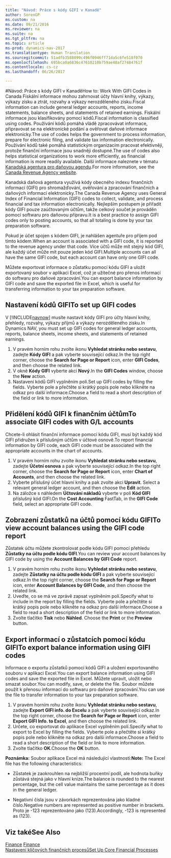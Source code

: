 ```yaml
---
title: "Návod: Práce s kódy GIFI v Kanadě"
author: SorenGP
ms.custom: na
ms.date: 09/21/2016
ms.reviewer: na
ms.suite: na
ms.tgt_pltfrm: na
ms.topic: article
ms-prod: dynamics-nav-2017
ms.translationtype: Human Translation
ms.sourcegitcommit: 51adfb3588099c496f0946ff71da5c6fe518f070
ms.openlocfilehash: 695bca0a6836c47610210b759ae48af27484761f
ms.contentlocale: cs-cz
ms.lasthandoff: 06/26/2017

---
```


#<a name="how-to-work-with-gifi-codes-in-canada"></a><span data-ttu-id="1b677-102">Návod: Práce s kódy GIFI v Kanadě</span><span class="sxs-lookup"><span data-stu-id="1b677-102">How to: Work With GIFI Codes in Canada</span></span>
<span data-ttu-id="1b677-103">Fiskální informace mohou zahrnovat účty hlavní knihy, výkazy, výkazy zisku a ztrát, rozvahy a výkazy nerozděleného zisku.</span><span class="sxs-lookup"><span data-stu-id="1b677-103">Fiscal information can include general ledger accounts, reports, income statements, balance sheets, and statements of retained earnings.</span></span> <span data-ttu-id="1b677-104">Fiskální informace jsou klasifikovány pomocí kódů.</span><span class="sxs-lookup"><span data-stu-id="1b677-104">Fiscal information is classified using codes.</span></span> <span data-ttu-id="1b677-105">Používání kódů pomáhá vládě zpracovávat informace, připravovat se na elektronické podání a ověřovat daňové informace elektronicky.</span><span class="sxs-lookup"><span data-stu-id="1b677-105">The use of codes helps the government to process information, prepare for electronic filing, and validate tax information electronically.</span></span> <span data-ttu-id="1b677-106">Používání kódů také pomáhá statistickým organizacím pracovat efektivněji, protože finanční informace jsou snadněji dostupné.</span><span class="sxs-lookup"><span data-stu-id="1b677-106">The use of codes also helps statistical organizations to work more efficiently, as financial information is more readily available.</span></span> <span data-ttu-id="1b677-107">Další informace naleznete v tématu [Kanadská agentura pro daňovou agendu](http://www.cra-arc.gc.ca/).</span><span class="sxs-lookup"><span data-stu-id="1b677-107">For more information, see the [Canada Revenue Agency website](http://www.cra-arc.gc.ca/).</span></span>

<span data-ttu-id="1b677-108">Kanadská daňová agentura využívá kódy obecného indexu finančních informací (GIFI) pro shromažďování, ověřování a zpracování finančních a daňových informací elektronicky.</span><span class="sxs-lookup"><span data-stu-id="1b677-108">The Canada Revenue Agency uses General Index of Financial Information (GIFI) codes to collect, validate, and process financial and tax information electronically.</span></span> <span data-ttu-id="1b677-109">Nejlepším postupem je přiřadit kódy GIFI pouze zaúčtovaným účtům, takže celkový součet je prováděn pomocí softwaru pro daňovou přípravu.</span><span class="sxs-lookup"><span data-stu-id="1b677-109">It is a best practice to assign GIFI codes only to posting accounts, so that all totaling is done by your tax preparation software.</span></span>

<span data-ttu-id="1b677-110">Pokud je účet spojen s kódem GIFI, je nahlášen agentuře pro příjem pod tímto kódem.</span><span class="sxs-lookup"><span data-stu-id="1b677-110">When an account is associated with a GIFI code, it is reported to the revenue agency under that code.</span></span> <span data-ttu-id="1b677-111">Více účtů může mít stejný kód GIFI, ale každý účet může mít pouze jeden kód GIFI.</span><span class="sxs-lookup"><span data-stu-id="1b677-111">Multiple accounts can all have the same GIFI code, but each account can have only one GIFI code.</span></span>

<span data-ttu-id="1b677-112">Můžete exportovat informace o zůstatku pomocí kódu GIFI a uložit exportovaný soubor v aplikaci Excel, což je užitečné pro přenos informací do softwaru pro daňové zpracování.</span><span class="sxs-lookup"><span data-stu-id="1b677-112">You can export balance information by GIFI code and save the exported file in Excel, which is useful for transferring information to your tax preparation software.</span></span>

## <a name="to-set-up-gifi-codes"></a><span data-ttu-id="1b677-113">Nastavení kódů GIFI</span><span class="sxs-lookup"><span data-stu-id="1b677-113">To set up GIFI codes</span></span>
<span data-ttu-id="1b677-114">V [!INCLUDE[navnow](includes/navnow_md.md)] musíte nastavit kódy GIFI pro účty hlavní knihy, přehledy, rozvahy, výkazy příjmů a výkazy nerozděleného zisku.</span><span class="sxs-lookup"><span data-stu-id="1b677-114">In Dynamics NAV, you must set up GIFI codes for general ledger accounts, reports, balance sheets, income sheets, and statements of retained earnings.</span></span>

1. <span data-ttu-id="1b677-115">V pravém horním rohu zvolte ikonu **Vyhledat stránku nebo sestavu**, zadejte **Kódy GIFI** a pak vyberte související odkaz.</span><span class="sxs-lookup"><span data-stu-id="1b677-115">In the top right corner, choose the **Search for Page or Report** icon, enter **GIFI Codes**, and then choose the related link.</span></span>
2. <span data-ttu-id="1b677-116">V okně **Kódy GIFI** vyberte akci **Nový**.</span><span class="sxs-lookup"><span data-stu-id="1b677-116">In the **GIFI Codes** window, choose the **New** action.</span></span>
3. <span data-ttu-id="1b677-117">Nastavení kódů GIFI vyplněním polí.</span><span class="sxs-lookup"><span data-stu-id="1b677-117">Set up GIFI codes by filling the fields.</span></span> <span data-ttu-id="1b677-118">Vyberte pole a přečtěte si krátký popis pole nebo klikněte na odkaz pro další informace.</span><span class="sxs-lookup"><span data-stu-id="1b677-118">Choose a field to read a short description of the field or link to more information.</span></span>

## <a name="to-associate-gifi-codes-with-gl-accounts"></a><span data-ttu-id="1b677-119">Přidělení kódů GIFI k finančním účtům</span><span class="sxs-lookup"><span data-stu-id="1b677-119">To associate GIFI codes with G/L accounts</span></span>
<span data-ttu-id="1b677-120">Chcete-li ohlásit finanční informace pomocí kódu GIFI, musí být každý kód GIFI přidružen k příslušným účtům v účtové osnově.</span><span class="sxs-lookup"><span data-stu-id="1b677-120">To report financial information by GIFI code, each GIFI code must be associated with the appropriate accounts in the chart of accounts.</span></span>

1. <span data-ttu-id="1b677-121">V pravém horním rohu zvolte ikonu **Vyhledat stránku nebo sestavu**, zadejte **Účetní osnova** a pak vyberte související odkaz.</span><span class="sxs-lookup"><span data-stu-id="1b677-121">In the top right corner, choose the **Search for Page or Report** icon, enter **Chart of Accounts**, and then choose the related link.</span></span>
2. <span data-ttu-id="1b677-122">Vyberte příslušný účet hlavní knihy a pak zvolte akci **Upravit**. </span><span class="sxs-lookup"><span data-stu-id="1b677-122">Select a relevant general ledger account, and then choose the **Edit** action.</span></span>
3. <span data-ttu-id="1b677-123">Na záložce s náhledem **Účtování nákladů** vyberte v poli **Kód GIFI** příslušný kód GIFI.</span><span class="sxs-lookup"><span data-stu-id="1b677-123">On the **Cost Accounting** FastTab, in the **GIFI Code** field, select an appropriate GIFI code.</span></span>

## <a name="to-view-account-balances-using-the-gifi-code-report"></a><span data-ttu-id="1b677-124">Zobrazení zůstatků na účtů pomocí kódu GIFI</span><span class="sxs-lookup"><span data-stu-id="1b677-124">To view account balances using the GIFI code report</span></span>
<span data-ttu-id="1b677-125">Zůstatek účtu můžete zkontrolovat podle kódu GIFI pomocí přehledu **Zůstatky na účtu podle kódu GIFI**.</span><span class="sxs-lookup"><span data-stu-id="1b677-125">You can review your account balances by GIFI code by using the **Account Balances by GIFI Code** report.</span></span>

1. <span data-ttu-id="1b677-126">V pravém horním rohu zvolte ikonu **Vyhledat stránku nebo sestavu**, zadejte **Zůstatky na účtu podle kódu GIFI** a pak vyberte související odkaz.</span><span class="sxs-lookup"><span data-stu-id="1b677-126">In the top right corner, choose the **Search for Page or Report** icon, enter **Account Balances by GIFI Code**, and then choose the related link.</span></span>
2. <span data-ttu-id="1b677-127">Uveďte, co se má ve zprávě zapsat vyplněním polí.</span><span class="sxs-lookup"><span data-stu-id="1b677-127">Specify what to include in the report by filling the fields.</span></span> <span data-ttu-id="1b677-128">Vyberte pole a přečtěte si krátký popis pole nebo klikněte na odkaz pro další informace.</span><span class="sxs-lookup"><span data-stu-id="1b677-128">Choose a field to read a short description of the field or link to more information.</span></span>
3. <span data-ttu-id="1b677-129">Zvolte tlačítko **Tisk** nebo **Náhled**. </span><span class="sxs-lookup"><span data-stu-id="1b677-129">Choose the **Print** or the **Preview** button.</span></span>

## <a name="to-export-balance-information-using-gifi-codes"></a><span data-ttu-id="1b677-130">Export informací o zůstatcích pomocí kódu GIFI</span><span class="sxs-lookup"><span data-stu-id="1b677-130">To export balance information using GIFI codes</span></span>
<span data-ttu-id="1b677-131">Informace o exportu zůstatků pomocí kódů GIFI a uložení exportovaného souboru v aplikaci Excel.</span><span class="sxs-lookup"><span data-stu-id="1b677-131">You can export balance information using GIFI codes and save the exported file in Excel.</span></span> <span data-ttu-id="1b677-132">Můžete upravit, uložit nebo smazat soubor.</span><span class="sxs-lookup"><span data-stu-id="1b677-132">You can modify, save, or delete the file.</span></span> <span data-ttu-id="1b677-133">Soubor můžete použít k přenosu informací do softwaru pro daňové zpracování.</span><span class="sxs-lookup"><span data-stu-id="1b677-133">You can use the file to transfer information to your tax preparation software.</span></span>

1. <span data-ttu-id="1b677-134">V pravém horním rohu zvolte ikonu **Vyhledat stránku nebo sestavu**, zadejte **Export GIFI info. do Excelu** a pak vyberte související odkaz.</span><span class="sxs-lookup"><span data-stu-id="1b677-134">In the top right corner, choose the **Search for Page or Report** icon, enter **Export GIFI Info. to Excel**, and then choose the related link.</span></span>
2. <span data-ttu-id="1b677-135">Určete, co exportovat do aplikace Excel vyplněním polí.</span><span class="sxs-lookup"><span data-stu-id="1b677-135">Specify what to export to Excel by filling the fields.</span></span> <span data-ttu-id="1b677-136">Vyberte pole a přečtěte si krátký popis pole nebo klikněte na odkaz pro další informace.</span><span class="sxs-lookup"><span data-stu-id="1b677-136">Choose a field to read a short description of the field or link to more information.</span></span>
3. <span data-ttu-id="1b677-137">Zvolte tlačítko **OK**.</span><span class="sxs-lookup"><span data-stu-id="1b677-137">Choose the **OK** button.</span></span>

<span data-ttu-id="1b677-138">**Poznámka:** Soubor aplikace Excel má následující vlastnosti:</span><span class="sxs-lookup"><span data-stu-id="1b677-138">**Note:** The Excel file has the following characteristics:</span></span>

* <span data-ttu-id="1b677-139">Zůstatek je zaokrouhlen na nejbližší procentní podíl, ale hodnota buňky zůstává stejná jako v hlavní knize.</span><span class="sxs-lookup"><span data-stu-id="1b677-139">The balance is rounded to the nearest percentage, but the cell value maintains the same percentage as it does in the general ledger.</span></span>

* <span data-ttu-id="1b677-140">Negativní čísla jsou v závorkách reprezentována jako kladné číslo.</span><span class="sxs-lookup"><span data-stu-id="1b677-140">Negative numbers are represented as positive number in brackets.</span></span> <span data-ttu-id="1b677-141">Proto je -123 reprezentováno jako (123).</span><span class="sxs-lookup"><span data-stu-id="1b677-141">Accordingly, -123 is represented as (123).</span></span>

## <a name="see-also"></a><span data-ttu-id="1b677-142">Viz také</span><span class="sxs-lookup"><span data-stu-id="1b677-142">See Also</span></span>
<span data-ttu-id="1b677-143">[Finance](finance-setup.md) </span><span class="sxs-lookup"><span data-stu-id="1b677-143">[Finance](finance-setup.md) </span></span>  
[<span data-ttu-id="1b677-144">Nastavení klíčových finančních procesů</span><span class="sxs-lookup"><span data-stu-id="1b677-144">Set Up Core Financial Processes</span></span>](finance-setup-setup-finance-setup.md)

